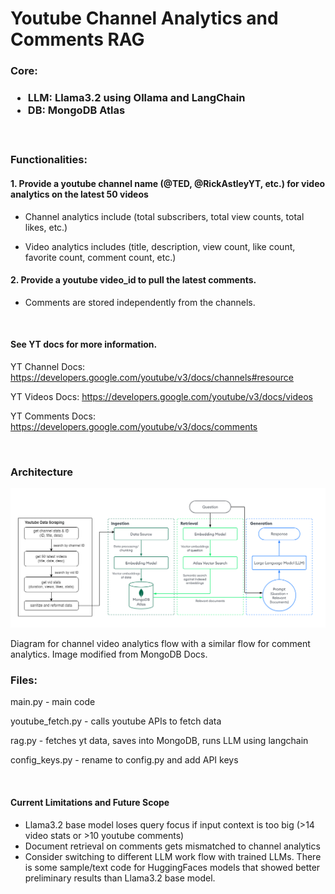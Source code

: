 <h1>Youtube Channel Analytics and Comments RAG </h1>

<h3>Core:<h3>

- LLM: Llama3.2 using Ollama and LangChain</br>
- DB: MongoDB Atlas

</br>
<h3>Functionalities:</h3>

<h4>1. Provide a youtube channel name (@TED, @RickAstleyYT, etc.) for video analytics on the latest 50 videos </h4>

- Channel analytics include (total subscribers, total view counts, total likes, etc.)

- Video analytics includes (title, description, view count, like count, favorite count, comment count, etc.)

<h4> 2. Provide a youtube video_id to pull the latest comments. </h4>

- Comments are stored independently from the channels.

</br>
<h4>See YT docs for more information.</h4>

YT Channel Docs: https://developers.google.com/youtube/v3/docs/channels#resource

YT Videos Docs: https://developers.google.com/youtube/v3/docs/videos

YT Comments Docs: https://developers.google.com/youtube/v3/docs/comments

</br>
<h3>Architecture</h3>

![alt text](rag-diagram.png)

Diagram for channel video analytics flow with a similar flow for comment analytics.
Image modified from MongoDB Docs.

<h3>Files:</h3>

main.py - main code

youtube_fetch.py - calls youtube APIs to fetch data

rag.py - fetches yt data, saves into MongoDB, runs LLM using langchain

config_keys.py - rename to config.py and add API keys

</br>
<h4> Current Limitations and Future Scope </h4>

- Llama3.2 base model loses query focus if input context is too big (>14 video stats or >10 youtube comments)
- Document retrieval on comments gets mismatched to channel analytics
- Consider switching to different LLM work flow with trained LLMs. There is some sample/text code for HuggingFaces models that showed better preliminary results than Llama3.2 base model.